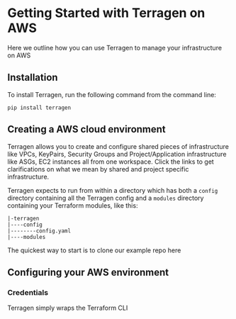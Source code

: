 # Getting Started with Terragen on AWS
Here we outline how you can use Terragen to manage your infrastructure on AWS

## Installation
To install Terragen, run the following command from the command line:
```commandline
pip install terragen
```

## Creating a AWS cloud environment
Terragen allows you to create and configure shared pieces of infrastructure like VPCs, KeyPairs, Security Groups and Project/Application infrastructure like ASGs, EC2 instances all from one workspace.  Click the links to get clarifications on what we mean by shared and project specific infrastructure.  

Terragen expects to run from within a directory which has both a `config` directory containing all the Terragen config and a `modules` directory containing your Terraform modules, like this:

```commandline
|-terragen
|----config
|--------config.yaml
|----modules
```
The quickest way to start is to clone our example repo here

## Configuring your AWS environment
### Credentials
Terragen simply wraps the Terraform CLI